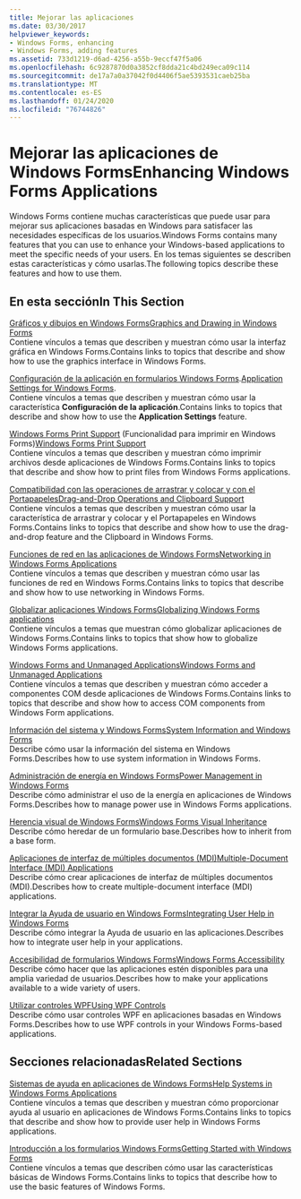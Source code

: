```yaml
---
title: Mejorar las aplicaciones
ms.date: 03/30/2017
helpviewer_keywords:
- Windows Forms, enhancing
- Windows Forms, adding features
ms.assetid: 733d1219-d6ad-4256-a55b-9eccf47f5a06
ms.openlocfilehash: 6c9287870d0a3852cf8dda21c4bd249eca09c114
ms.sourcegitcommit: de17a7a0a37042f0d4406f5ae5393531caeb25ba
ms.translationtype: MT
ms.contentlocale: es-ES
ms.lasthandoff: 01/24/2020
ms.locfileid: "76744826"
---
```

# <a name="enhancing-windows-forms-applications"></a><span data-ttu-id="cc8ca-102">Mejorar las aplicaciones de Windows Forms</span><span class="sxs-lookup"><span data-stu-id="cc8ca-102">Enhancing Windows Forms Applications</span></span>
<span data-ttu-id="cc8ca-103">Windows Forms contiene muchas características que puede usar para mejorar sus aplicaciones basadas en Windows para satisfacer las necesidades específicas de los usuarios.</span><span class="sxs-lookup"><span data-stu-id="cc8ca-103">Windows Forms contains many features that you can use to enhance your Windows-based applications to meet the specific needs of your users.</span></span> <span data-ttu-id="cc8ca-104">En los temas siguientes se describen estas características y cómo usarlas.</span><span class="sxs-lookup"><span data-stu-id="cc8ca-104">The following topics describe these features and how to use them.</span></span>  
  
## <a name="in-this-section"></a><span data-ttu-id="cc8ca-105">En esta sección</span><span class="sxs-lookup"><span data-stu-id="cc8ca-105">In This Section</span></span>  
 [<span data-ttu-id="cc8ca-106">Gráficos y dibujos en Windows Forms</span><span class="sxs-lookup"><span data-stu-id="cc8ca-106">Graphics and Drawing in Windows Forms</span></span>](graphics-and-drawing-in-windows-forms.md)  
 <span data-ttu-id="cc8ca-107">Contiene vínculos a temas que describen y muestran cómo usar la interfaz gráfica en Windows Forms.</span><span class="sxs-lookup"><span data-stu-id="cc8ca-107">Contains links to topics that describe and show how to use the graphics interface in Windows Forms.</span></span>  
  
 <span data-ttu-id="cc8ca-108">[Configuración de la aplicación en formularios Windows Forms](application-settings-for-windows-forms.md).</span><span class="sxs-lookup"><span data-stu-id="cc8ca-108">[Application Settings for Windows Forms](application-settings-for-windows-forms.md).</span></span>  
 <span data-ttu-id="cc8ca-109">Contiene vínculos a temas que describen y muestran cómo usar la característica **Configuración de la aplicación**.</span><span class="sxs-lookup"><span data-stu-id="cc8ca-109">Contains links to topics that describe and show how to use the **Application Settings** feature.</span></span>  
  
 <span data-ttu-id="cc8ca-110">[Windows Forms Print Support](windows-forms-print-support.md) (Funcionalidad para imprimir en Windows Forms)</span><span class="sxs-lookup"><span data-stu-id="cc8ca-110">[Windows Forms Print Support](windows-forms-print-support.md)</span></span>  
 <span data-ttu-id="cc8ca-111">Contiene vínculos a temas que describen y muestran cómo imprimir archivos desde aplicaciones de Windows Forms.</span><span class="sxs-lookup"><span data-stu-id="cc8ca-111">Contains links to topics that describe and show how to print files from Windows Forms applications.</span></span>  
  
 [<span data-ttu-id="cc8ca-112">Compatibilidad con las operaciones de arrastrar y colocar y con el Portapapeles</span><span class="sxs-lookup"><span data-stu-id="cc8ca-112">Drag-and-Drop Operations and Clipboard Support</span></span>](drag-and-drop-operations-and-clipboard-support.md)  
 <span data-ttu-id="cc8ca-113">Contiene vínculos a temas que describen y muestran cómo usar la característica de arrastrar y colocar y el Portapapeles en Windows Forms.</span><span class="sxs-lookup"><span data-stu-id="cc8ca-113">Contains links to topics that describe and show how to use the drag-and-drop feature and the Clipboard in Windows Forms.</span></span>  
  
 [<span data-ttu-id="cc8ca-114">Funciones de red en las aplicaciones de Windows Forms</span><span class="sxs-lookup"><span data-stu-id="cc8ca-114">Networking in Windows Forms Applications</span></span>](networking-in-windows-forms-applications.md)  
 <span data-ttu-id="cc8ca-115">Contiene vínculos a temas que describen y muestran cómo usar las funciones de red en Windows Forms.</span><span class="sxs-lookup"><span data-stu-id="cc8ca-115">Contains links to topics that describe and show how to use networking in Windows Forms.</span></span>  
  
 [<span data-ttu-id="cc8ca-116">Globalizar aplicaciones Windows Forms</span><span class="sxs-lookup"><span data-stu-id="cc8ca-116">Globalizing Windows Forms applications</span></span>](globalizing-windows-forms.md)  
 <span data-ttu-id="cc8ca-117">Contiene vínculos a temas que muestran cómo globalizar aplicaciones de Windows Forms.</span><span class="sxs-lookup"><span data-stu-id="cc8ca-117">Contains links to topics that show how to globalize Windows Forms applications.</span></span>  
  
 [<span data-ttu-id="cc8ca-118">Windows Forms and Unmanaged Applications</span><span class="sxs-lookup"><span data-stu-id="cc8ca-118">Windows Forms and Unmanaged Applications</span></span>](windows-forms-and-unmanaged-applications.md)  
 <span data-ttu-id="cc8ca-119">Contiene vínculos a temas que describen y muestran cómo acceder a componentes COM desde aplicaciones de Windows Forms.</span><span class="sxs-lookup"><span data-stu-id="cc8ca-119">Contains links to topics that describe and show how to access COM components from Windows Form applications.</span></span>  
  
 [<span data-ttu-id="cc8ca-120">Información del sistema y Windows Forms</span><span class="sxs-lookup"><span data-stu-id="cc8ca-120">System Information and Windows Forms</span></span>](system-information-and-windows-forms.md)  
 <span data-ttu-id="cc8ca-121">Describe cómo usar la información del sistema en Windows Forms.</span><span class="sxs-lookup"><span data-stu-id="cc8ca-121">Describes how to use system information in Windows Forms.</span></span>  
  
 [<span data-ttu-id="cc8ca-122">Administración de energía en Windows Forms</span><span class="sxs-lookup"><span data-stu-id="cc8ca-122">Power Management in Windows Forms</span></span>](power-management-in-windows-forms.md)  
 <span data-ttu-id="cc8ca-123">Describe cómo administrar el uso de la energía en aplicaciones de Windows Forms.</span><span class="sxs-lookup"><span data-stu-id="cc8ca-123">Describes how to manage power use in Windows Forms applications.</span></span>  
  
 [<span data-ttu-id="cc8ca-124">Herencia visual de Windows Forms</span><span class="sxs-lookup"><span data-stu-id="cc8ca-124">Windows Forms Visual Inheritance</span></span>](windows-forms-visual-inheritance.md)  
 <span data-ttu-id="cc8ca-125">Describe cómo heredar de un formulario base.</span><span class="sxs-lookup"><span data-stu-id="cc8ca-125">Describes how to inherit from a base form.</span></span>  
  
 [<span data-ttu-id="cc8ca-126">Aplicaciones de interfaz de múltiples documentos (MDI)</span><span class="sxs-lookup"><span data-stu-id="cc8ca-126">Multiple-Document Interface (MDI) Applications</span></span>](multiple-document-interface-mdi-applications.md)  
 <span data-ttu-id="cc8ca-127">Describe cómo crear aplicaciones de interfaz de múltiples documentos (MDI).</span><span class="sxs-lookup"><span data-stu-id="cc8ca-127">Describes how to create multiple-document interface (MDI) applications.</span></span>  
  
 [<span data-ttu-id="cc8ca-128">Integrar la Ayuda de usuario en Windows Forms</span><span class="sxs-lookup"><span data-stu-id="cc8ca-128">Integrating User Help in Windows Forms</span></span>](integrating-user-help-in-windows-forms.md)  
 <span data-ttu-id="cc8ca-129">Describe cómo integrar la Ayuda de usuario en las aplicaciones.</span><span class="sxs-lookup"><span data-stu-id="cc8ca-129">Describes how to integrate user help in your applications.</span></span>  
  
 [<span data-ttu-id="cc8ca-130">Accesibilidad de formularios Windows Forms</span><span class="sxs-lookup"><span data-stu-id="cc8ca-130">Windows Forms Accessibility</span></span>](windows-forms-accessibility.md)  
 <span data-ttu-id="cc8ca-131">Describe cómo hacer que las aplicaciones estén disponibles para una amplia variedad de usuarios.</span><span class="sxs-lookup"><span data-stu-id="cc8ca-131">Describes how to make your applications available to a wide variety of users.</span></span>  
  
 [<span data-ttu-id="cc8ca-132">Utilizar controles WPF</span><span class="sxs-lookup"><span data-stu-id="cc8ca-132">Using WPF Controls</span></span>](using-wpf-controls.md)  
 <span data-ttu-id="cc8ca-133">Describe cómo usar controles WPF en aplicaciones basadas en Windows Forms.</span><span class="sxs-lookup"><span data-stu-id="cc8ca-133">Describes how to use WPF controls in your Windows Forms-based applications.</span></span>  
  
## <a name="related-sections"></a><span data-ttu-id="cc8ca-134">Secciones relacionadas</span><span class="sxs-lookup"><span data-stu-id="cc8ca-134">Related Sections</span></span>  
 [<span data-ttu-id="cc8ca-135">Sistemas de ayuda en aplicaciones de Windows Forms</span><span class="sxs-lookup"><span data-stu-id="cc8ca-135">Help Systems in Windows Forms Applications</span></span>](help-systems-in-windows-forms-applications.md)  
 <span data-ttu-id="cc8ca-136">Contiene vínculos a temas que describen y muestran cómo proporcionar ayuda al usuario en aplicaciones de Windows Forms.</span><span class="sxs-lookup"><span data-stu-id="cc8ca-136">Contains links to topics that describe and show how to provide user help in Windows Forms applications.</span></span>  
  
 [<span data-ttu-id="cc8ca-137">Introducción a los formularios Windows Forms</span><span class="sxs-lookup"><span data-stu-id="cc8ca-137">Getting Started with Windows Forms</span></span>](../getting-started-with-windows-forms.md)  
 <span data-ttu-id="cc8ca-138">Contiene vínculos a temas que describen cómo usar las características básicas de Windows Forms.</span><span class="sxs-lookup"><span data-stu-id="cc8ca-138">Contains links to topics that describe how to use the basic features of Windows Forms.</span></span>
